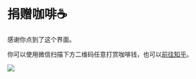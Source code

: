 # 捐赠咖啡☕️

感谢你点到了这个界面。

你可以使用微信扫描下方二维码任意打赏咖啡钱，也可以[前往知乎](https://zhuanlan.zhihu.com/p/25574486)。

![](assets/pay.jpg)








